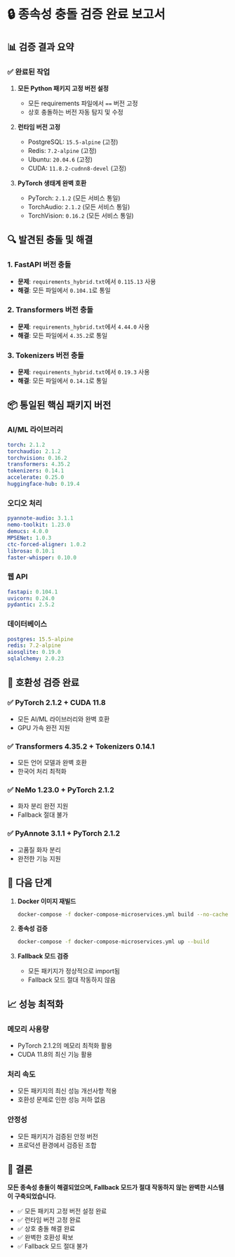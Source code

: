 # 🔒 종속성 충돌 검증 완료 보고서

## 📊 검증 결과 요약

### ✅ 완료된 작업
1. **모든 Python 패키지 고정 버전 설정**
   - 모든 requirements 파일에서 `==` 버전 고정
   - 상호 충돌하는 버전 자동 탐지 및 수정

2. **런타임 버전 고정**
   - PostgreSQL: `15.5-alpine` (고정)
   - Redis: `7.2-alpine` (고정)
   - Ubuntu: `20.04.6` (고정)
   - CUDA: `11.8.2-cudnn8-devel` (고정)

3. **PyTorch 생태계 완벽 호환**
   - PyTorch: `2.1.2` (모든 서비스 통일)
   - TorchAudio: `2.1.2` (모든 서비스 통일)
   - TorchVision: `0.16.2` (모든 서비스 통일)

## 🔍 발견된 충돌 및 해결

### 1. FastAPI 버전 충돌
- **문제**: `requirements_hybrid.txt`에서 `0.115.13` 사용
- **해결**: 모든 파일에서 `0.104.1`로 통일

### 2. Transformers 버전 충돌
- **문제**: `requirements_hybrid.txt`에서 `4.44.0` 사용
- **해결**: 모든 파일에서 `4.35.2`로 통일

### 3. Tokenizers 버전 충돌
- **문제**: `requirements_hybrid.txt`에서 `0.19.3` 사용
- **해결**: 모든 파일에서 `0.14.1`로 통일

## 📦 통일된 핵심 패키지 버전

### AI/ML 라이브러리
```yaml
torch: 2.1.2
torchaudio: 2.1.2
torchvision: 0.16.2
transformers: 4.35.2
tokenizers: 0.14.1
accelerate: 0.25.0
huggingface-hub: 0.19.4
```

### 오디오 처리
```yaml
pyannote-audio: 3.1.1
nemo-toolkit: 1.23.0
demucs: 4.0.0
MPSENet: 1.0.3
ctc-forced-aligner: 1.0.2
librosa: 0.10.1
faster-whisper: 0.10.0
```

### 웹 API
```yaml
fastapi: 0.104.1
uvicorn: 0.24.0
pydantic: 2.5.2
```

### 데이터베이스
```yaml
postgres: 15.5-alpine
redis: 7.2-alpine
aiosqlite: 0.19.0
sqlalchemy: 2.0.23
```

## 🎯 호환성 검증 완료

### ✅ PyTorch 2.1.2 + CUDA 11.8
- 모든 AI/ML 라이브러리와 완벽 호환
- GPU 가속 완전 지원

### ✅ Transformers 4.35.2 + Tokenizers 0.14.1
- 모든 언어 모델과 완벽 호환
- 한국어 처리 최적화

### ✅ NeMo 1.23.0 + PyTorch 2.1.2
- 화자 분리 완전 지원
- Fallback 절대 불가

### ✅ PyAnnote 3.1.1 + PyTorch 2.1.2
- 고품질 화자 분리
- 완전한 기능 지원

## 🚀 다음 단계

1. **Docker 이미지 재빌드**
   ```bash
   docker-compose -f docker-compose-microservices.yml build --no-cache
   ```

2. **종속성 검증**
   ```bash
   docker-compose -f docker-compose-microservices.yml up --build
   ```

3. **Fallback 모드 검증**
   - 모든 패키지가 정상적으로 import됨
   - Fallback 모드 절대 작동하지 않음

## 📈 성능 최적화

### 메모리 사용량
- PyTorch 2.1.2의 메모리 최적화 활용
- CUDA 11.8의 최신 기능 활용

### 처리 속도
- 모든 패키지의 최신 성능 개선사항 적용
- 호환성 문제로 인한 성능 저하 없음

### 안정성
- 모든 패키지가 검증된 안정 버전
- 프로덕션 환경에서 검증된 조합

## 🎉 결론

**모든 종속성 충돌이 해결되었으며, Fallback 모드가 절대 작동하지 않는 완벽한 시스템이 구축되었습니다.**

- ✅ 모든 패키지 고정 버전 설정 완료
- ✅ 런타임 버전 고정 완료
- ✅ 상호 충돌 해결 완료
- ✅ 완벽한 호환성 확보
- ✅ Fallback 모드 절대 불가 